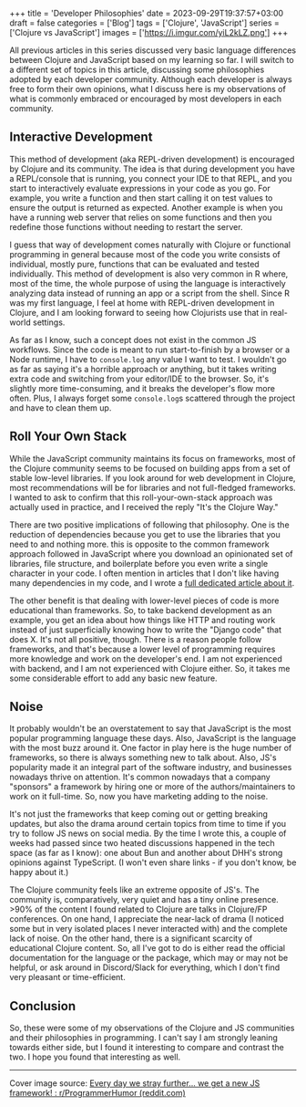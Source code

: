 +++
title = 'Developer Philosophies'
date = 2023-09-29T19:37:57+03:00
draft = false
categories = ['Blog']
tags = ['Clojure', 'JavaScript']
series = ['Clojure vs JavaScript']
images = ['https://i.imgur.com/yiL2kLZ.png']
+++

All previous articles in this series discussed very basic language differences between Clojure and JavaScript based on my learning so far. I will switch to a different set of topics in this article, discussing some philosophies adopted by each developer community. Although each developer is always free to form their own opinions, what I discuss here is my observations of what is commonly embraced or encouraged by most developers in each community.

## Interactive Development

This method of development (aka REPL-driven development) is encouraged by Clojure and its community. The idea is that during development you have a REPL/console that is running, you connect your IDE to that REPL, and you start to interactively evaluate expressions in your code as you go. For example, you write a function and then start calling it on test values to ensure the output is returned as expected. Another example is when you have a running web server that relies on some functions and then you redefine those functions without needing to restart the server.

I guess that way of development comes naturally with Clojure or functional programming in general because most of the code you write consists of individual, mostly pure, functions that can be evaluated and tested individually. This method of development is also very common in R where, most of the time, the whole purpose of using the language is interactively analyzing data instead of running an app or a script from the shell. Since R was my first language, I feel at home with REPL-driven development in Clojure, and I am looking forward to seeing how Clojurists use that in real-world settings.

As far as I know, such a concept does not exist in the common JS workflows. Since the code is meant to run start-to-finish by a browser or a Node runtime, I have to `console.log` any value I want to test. I wouldn't go as far as saying it's a horrible approach or anything, but it takes writing extra code and switching from your editor/IDE to the browser. So, it's slightly more time-consuming, and it breaks the developer's flow more often. Plus, I always forget some `console.log`s scattered through the project and have to clean them up.

## Roll Your Own Stack

While the JavaScript community maintains its focus on frameworks, most of the Clojure community seems to be focused on building apps from a set of stable low-level libraries. If you look around for web development in Clojure, most recommendations will be for libraries and not full-fledged frameworks. I wanted to ask to confirm that this roll-your-own-stack approach was actually used in practice, and I received the reply "It's the Clojure Way."

There are two positive implications of following that philosophy. One is the reduction of dependencies because you get to use the libraries that you need to and nothing more. this is opposite to the common framework approach followed in JavaScript where you download an opinionated set of libraries, file structure, and boilerplate before you even write a single character in your code. I often mention in articles that I don't like having many dependencies in my code, and I wrote a [full dedicated article about it](/posts/dependencyphobia).

The other benefit is that dealing with lower-level pieces of code is more educational than frameworks. So, to take backend development as an example, you get an idea about how things like HTTP and routing work instead of just superficially knowing how to write the "Django code" that does X. It's not all positive, though. There is a reason people follow frameworks, and that's because a lower level of programming requires more knowledge and work on the developer's end. I am not experienced with backend, and I am not experienced with Clojure either. So, it takes me some considerable effort to add any basic new feature.

## Noise

It probably wouldn't be an overstatement to say that JavaScript is the most popular programming language these days. Also, JavaScript is the language with the most buzz around it. One factor in play here is the huge number of frameworks, so there is always something new to talk about. Also, JS's popularity made it an integral part of the software industry, and businesses nowadays thrive on attention. It's common nowadays that a company "sponsors" a framework by hiring one or more of the authors/maintainers to work on it full-time. So, now you have marketing adding to the noise.

It's not just the frameworks that keep coming out or getting breaking updates, but also the drama around certain topics from time to time if you try to follow JS news on social media. By the time I wrote this, a couple of weeks had passed since two heated discussions happened in the tech space (as far as I know): one about Bun and another about DHH's strong opinions against TypeScript. (I won't even share links - if you don't know, be happy about it.)

The Clojure community feels like an extreme opposite of JS's. The community is, comparatively, very quiet and has a tiny online presence. &gt;90% of the content I found related to Clojure are talks in Clojure/FP conferences. On one hand, I appreciate the near-lack of drama (I noticed some but in very isolated places I never interacted with) and the complete lack of noise. On the other hand, there is a significant scarcity of educational Clojure content. So, all I've got to do is either read the official documentation for the language or the package, which may or may not be helpful, or ask around in Discord/Slack for everything, which I don't find very pleasant or time-efficient.

## Conclusion

So, these were some of my observations of the Clojure and JS communities and their philosophies in programming. I can't say I am strongly leaning towards either side, but I found it interesting to compare and contrast the two. I hope you found that interesting as well.

---

Cover image source: [Every day we stray further... we get a new JS framework! : r/ProgrammerHumor (reddit.com)](https://www.reddit.com/r/ProgrammerHumor/comments/8doavn/every_day_we_stray_further_we_get_a_new_js/)
